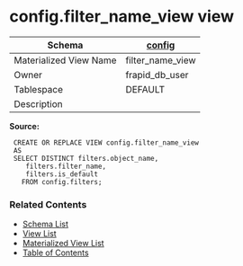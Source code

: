 # config.filter_name_view view

| Schema | [config](../../schemas/config.md) |
| --- | --- |
| Materialized View Name | filter_name_view |
| Owner | frapid_db_user |
| Tablespace | DEFAULT |
| Description |  |

**Source:**

```plpgsql
 CREATE OR REPLACE VIEW config.filter_name_view
 AS
 SELECT DISTINCT filters.object_name,
    filters.filter_name,
    filters.is_default
   FROM config.filters;
```


### Related Contents
* [Schema List](../../schemas.md)
* [View List](../../views.md)
* [Materialized View List](../../materialized-views.md)
* [Table of Contents](../../README.md)

